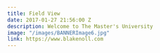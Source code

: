```yaml
---
title: Field View
date: 2017-01-27 21:56:00 Z
description: Welcome to The Master's University
image: "/images/BANNERImage6.jpg"
link: https://www.blakenoll.com
---
```


